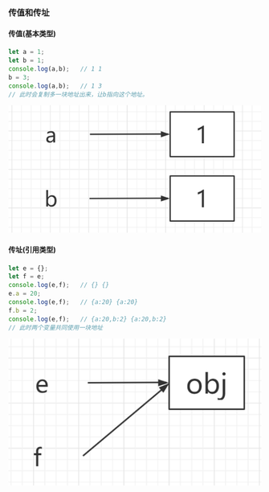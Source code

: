 ### 传值和传址

#### 传值(基本类型)

```javascript
let a = 1;
let b = 1;
console.log(a,b);	// 1 1
b = 3;
console.log(a,b);	// 1 3
// 此时会复制多一块地址出来，让b指向这个地址。
```



![image-20210121133146861](image-20210121133146861.png)

#### 传址(引用类型)

```js
let e = {};
let f = e;
console.log(e,f);	// {} {}
e.a = 20;
console.log(e,f);	// {a:20} {a:20}
f.b = 2;
console.log(e,f);	// {a:20,b:2} {a:20,b:2}
// 此时两个变量共同使用一块地址
```

![image-20210121133457166](image-20210121133457166.png)

